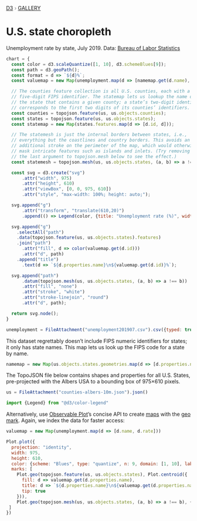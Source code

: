 <div style="color: grey; font: 13px/25.5px var(--sans-serif); text-transform: uppercase;"><h1 style="display: none;">U.S. state choropleth</h1><a href="https://d3js.org/">D3</a> › <a href="/@d3/gallery">Gallery</a></div>

# U.S. state choropleth

Unemployment rate by state, July 2019. Data: [Bureau of Labor Statistics](http://www.bls.gov/lau/#tables)

```js echo
chart = {
  const color = d3.scaleQuantize([1, 10], d3.schemeBlues[9]);
  const path = d3.geoPath();
  const format = d => `${d}%`;
  const valuemap = new Map(unemployment.map(d => [namemap.get(d.name), d.rate]));

  // The counties feature collection is all U.S. counties, each with a
  // five-digit FIPS identifier. The statemap lets us lookup the name of 
  // the state that contains a given county; a state’s two-digit identifier
  // corresponds to the first two digits of its counties’ identifiers.
  const counties = topojson.feature(us, us.objects.counties);
  const states = topojson.feature(us, us.objects.states);
  const statemap = new Map(states.features.map(d => [d.id, d]));

  // The statemesh is just the internal borders between states, i.e.,
  // everything but the coastlines and country borders. This avoids an
  // additional stroke on the perimeter of the map, which would otherwise
  // mask intricate features such as islands and inlets. (Try removing
  // the last argument to topojson.mesh below to see the effect.)
  const statemesh = topojson.mesh(us, us.objects.states, (a, b) => a !== b);

  const svg = d3.create("svg")
      .attr("width", 975)
      .attr("height", 610)
      .attr("viewBox", [0, 0, 975, 610])
      .attr("style", "max-width: 100%; height: auto;");

  svg.append("g")
      .attr("transform", "translate(610,20)")
      .append(() => Legend(color, {title: "Unemployment rate (%)", width: 260}));

  svg.append("g")
    .selectAll("path")
    .data(topojson.feature(us, us.objects.states).features)
    .join("path")
      .attr("fill", d => color(valuemap.get(d.id)))
      .attr("d", path)
    .append("title")
      .text(d => `${d.properties.name}\n${valuemap.get(d.id)}%`);

  svg.append("path")
      .datum(topojson.mesh(us, us.objects.states, (a, b) => a !== b))
      .attr("fill", "none")
      .attr("stroke", "white")
      .attr("stroke-linejoin", "round")
      .attr("d", path);

  return svg.node();
}
```

```js echo
unemployment = FileAttachment("unemployment201907.csv").csv({typed: true})
```

This dataset regrettably doesn’t include FIPS numeric identifiers for states; it only has state names. This map lets us look up the FIPS code for a state by name.

```js echo
namemap = new Map(us.objects.states.geometries.map(d => [d.properties.name, d.id]))
```

The TopoJSON file below contains shapes and properties for all U.S. States, pre-projected with the Albers USA to a bounding box of 975&times;610 pixels.

```js echo
us = FileAttachment("counties-albers-10m.json").json()
```

```js echo
import {Legend} from "@d3/color-legend"
```

Alternatively, use [Observable Plot](https://observablehq.com/plot)’s concise API to create [maps](https://observablehq.com/@observablehq/plot-mapping) with the [geo mark](https://observablehq.com/plot/marks/geo). Again, we index the data for faster access:

```js echo
valuemap = new Map(unemployment.map(d => [d.name, d.rate]))
```

```js echo
Plot.plot({
  projection: "identity",
  width: 975,
  height: 610,
  color: {scheme: "Blues", type: "quantize", n: 9, domain: [1, 10], label: "Unemployment rate (%)", legend: true},
  marks: [
    Plot.geo(topojson.feature(us, us.objects.states), Plot.centroid({
      fill: d => valuemap.get(d.properties.name),
      title: d => `${d.properties.name}\n${valuemap.get(d.properties.name)}%`,
      tip: true
    })),
    Plot.geo(topojson.mesh(us, us.objects.states, (a, b) => a !== b), {stroke: "white"})
 ]
})
```
